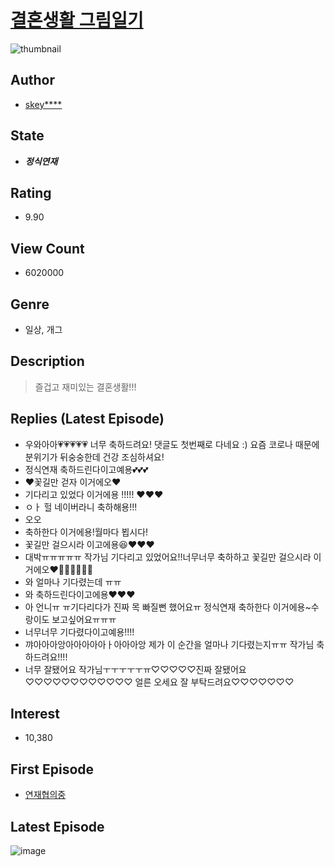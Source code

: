 # [결혼생활 그림일기](https://comic.naver.com/bestChallenge/list?titleId=706431)
![thumbnail](https://image-comic.pstatic.net/user_contents_data/challenge_comic/2018/03/01/283005/thumbnail_434x3302d24391e_aa6d_46db_a394_4a7914f111b9_00000716.JPEG)

## Author
- [skey****](https://comic.naver.com/artistTitle?id=283005)

## State
- ***정식연재***

## Rating
- 9.90

## View Count
- 6020000

## Genre
- 일상, 개그

## Description
> 즐겁고 재미있는 결혼생활!!!

## Replies (Latest Episode)
- 우와아아💗💗💗💗💗 너무 축하드려요! 댓글도 첫번째로 다네요 :) 요즘 코로나 때문에 분위기가 뒤숭숭한데 건강 조심하셔요!
- 정식연재 축하드린다이고예용💕💕💕
- ❤꽃길만 걷자 이거에오❤
- 기다리고 있었다 이거에용 !!!!! ❤❤❤
- ㅇㅏ 헐 네이버라니 축하해용!!!
- 오오
- 축하한다 이거에용!월마다 뵙시다!
- 꽃길만 걸으시라 이고에용😆❤️❤️❤️
- 대박ㅠㅠㅠㅠㅠ 작가님 기다리고 있었어요!!너무너무 축하하고 꽃길만 걸으시라 이거에오❤️💐💐💐💐💐💐
- 와 얼마나 기다렸는데 ㅠㅠ
- 와 축하드린다이고에용❤️❤️❤️
- 아 언니ㅠ ㅠ기다리다가 진짜 목 빠질뻔 했어요ㅠ 정식연재 축하한다 이거에용~수랑이도 보고싶어요ㅠㅠㅠ
- 너무너무 기다렸다이고예용!!!!
- 꺄아아아앙아아아아아ㅏ아아아앙 제가 이 순간을 얼마나 기다렸는지ㅠㅠ 작가님 축하드려요!!!!
- 너무 잘됐어요 작가님ㅜㅜㅜㅜㅜㅠ♡♡♡♡♡진짜 잘됐어요♡♡♡♡♡♡♡♡♡♡♡♡ 얼른 오세요 잘 부탁드려요♡♡♡♡♡♡♡

## Interest
- 10,380

## First Episode
- [연재협의중](https://comic.naver.com/bestChallenge/detail?titleId=706431&no=1)

## Latest Episode
![image](https://image-comic.pstatic.net/user_contents_data/challenge_comic/2020/03/05/283005/upload_7147324081868978277.jpeg)

